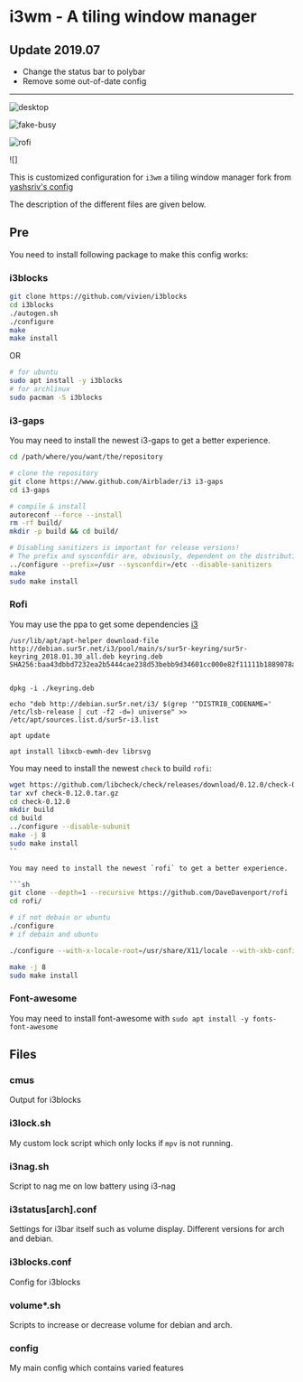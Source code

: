 # i3wm - A tiling window manager

## Update 2019.07

- Change the status bar to polybar
- Remove some out-of-date config





-------

![desktop](https://raw.githubusercontent.com/yashsriv/i3-config/master/Screenshots/desktop.png)

![fake-busy](https://raw.githubusercontent.com/yashsriv/i3-config/master/Screenshots/fake-busy.png)

![rofi](https://raw.githubusercontent.com/yashsriv/i3-config/master/Screenshots/rofi.png)

![]


This is customized  configuration for `i3wm` a tiling window manager  fork from [yashsriv's config](https://github.com/yashsriv/i3-config")

The description of the different files are given below.


## Pre

You need to install following package to make this config works:

### i3blocks

```sh
git clone https://github.com/vivien/i3blocks
cd i3blocks
./autogen.sh
./configure
make
make install

```

OR

```bash
# for ubuntu
sudo apt install -y i3blocks
# for archlinux
sudo pacman -S i3blocks
```

### i3-gaps

You may need to install the newest i3-gaps to get a better experience.

``` bash
cd /path/where/you/want/the/repository

# clone the repository
git clone https://www.github.com/Airblader/i3 i3-gaps
cd i3-gaps

# compile & install
autoreconf --force --install
rm -rf build/
mkdir -p build && cd build/

# Disabling sanitizers is important for release versions!
# The prefix and sysconfdir are, obviously, dependent on the distribution.
../configure --prefix=/usr --sysconfdir=/etc --disable-sanitizers
make
sudo make install
```

### Rofi



You may use the ppa to get some dependencies [i3]()

```
/usr/lib/apt/apt-helper download-file http://debian.sur5r.net/i3/pool/main/s/sur5r-keyring/sur5r-keyring_2018.01.30_all.deb keyring.deb SHA256:baa43dbbd7232ea2b5444cae238d53bebb9d34601cc000e82f11111b1889078a


dpkg -i ./keyring.deb

echo "deb http://debian.sur5r.net/i3/ $(grep '^DISTRIB_CODENAME=' /etc/lsb-release | cut -f2 -d=) universe" >> /etc/apt/sources.list.d/sur5r-i3.list

apt update

apt install libxcb-ewmh-dev librsvg
```

You may need to install the newest `check` to build `rofi`:

```sh
wget https://github.com/libcheck/check/releases/download/0.12.0/check-0.12.0.tar.gz
tar xvf check-0.12.0.tar.gz
cd check-0.12.0
mkdir build
cd build
../configure --disable-subunit
make -j 8
sudo make install
``

You may need to install the newest `rofi` to get a better experience.

```sh
git clone --depth=1 --recursive https://github.com/DaveDavenport/rofi
cd rofi/

# if not debain or ubuntu
./configure 
# if debain and ubuntu

./configure --with-x-locale-root=/usr/share/X11/locale --with-xkb-config-root=/usr/share/X11/xkb

make -j 8
sudo make install
```

### Font-awesome

You may need to install font-awesome with `sudo apt install -y fonts-font-awesome`


## Files

### cmus

Output for i3blocks

### i3lock.sh

My custom lock script which only locks if `mpv` is not running.

### i3nag.sh

Script to nag me on low battery using i3-nag

### i3status[arch].conf

Settings for i3bar itself such as volume display. Different versions for arch and debian.

### i3blocks.conf

Config for i3blocks

### volume*.sh

Scripts to increase or decrease volume for debian and arch.

### config

My main config which contains varied features
